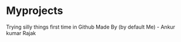 # Myprojects
Trying silly things first time in Github
<pr>Made By (by default Me) - Ankur kumar Rajak</pn>
